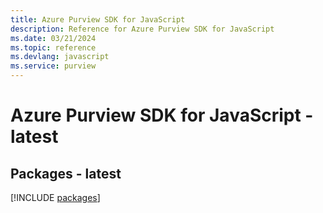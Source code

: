 ```yaml
---
title: Azure Purview SDK for JavaScript
description: Reference for Azure Purview SDK for JavaScript
ms.date: 03/21/2024
ms.topic: reference
ms.devlang: javascript
ms.service: purview
---
```

# Azure Purview SDK for JavaScript - latest
## Packages - latest
[!INCLUDE [packages](purview-index.md)]